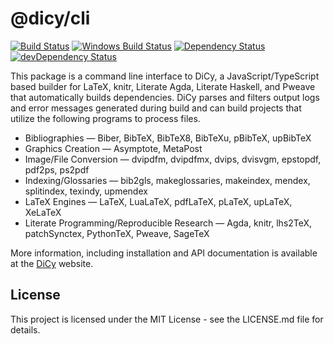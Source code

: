 # @dicy/cli

[![Build Status][travis svg]][travis]
[![Windows Build Status][appveyor svg]][appveyor]
[![Dependency Status][dependency svg]][dependency]
[![devDependency Status][devdependency svg]][devdependency]

This package is a command line interface to DiCy, a JavaScript/TypeScript based
builder for LaTeX, knitr, Literate Agda, Literate Haskell, and Pweave that
automatically builds dependencies. DiCy parses and filters output logs and error
messages generated during build and can build projects that utilize the
following programs to process files.

-   Bibliographies — Biber, BibTeX, BibTeX8, BibTeXu, pBibTeX, upBibTeX
-   Graphics Creation — Asymptote, MetaPost
-   Image/File Conversion — dvipdfm, dvipdfmx, dvips, dvisvgm, epstopdf, pdf2ps,
    ps2pdf
-   Indexing/Glossaries — bib2gls, makeglossaries, makeindex, mendex,
    splitindex, texindy, upmendex
-   LaTeX Engines — LaTeX, LuaLaTeX, pdfLaTeX, pLaTeX, upLaTeX, XeLaTeX
-   Literate Programming/Reproducible Research — Agda, knitr, lhs2TeX,
    patchSynctex, PythonTeX, Pweave, SageTeX

More information, including installation and API documentation is available at
the [DiCy][] website.

## License

This project is licensed under the MIT License - see the LICENSE.md file for
details.

[appveyor svg]: https://ci.appveyor.com/api/projects/status/s3unjr8c90bhcd99?svg=true

[appveyor]: https://ci.appveyor.com/project/yitzchak/dicy/branch/master

[dependency svg]: https://david-dm.org/yitzchak/dicy.svg?path=packages%2Fcli

[dependency]: https://david-dm.org/yitzchak/dicy?path=packages%2Fcli

[devdependency svg]: https://david-dm.org/yitzchak/dicy/dev-status.svg?path=packages%2Fcli

[devdependency]: https://david-dm.org/yitzchak/dicy?type=dev&path=packages%2Fcli

[dicy]: https://yitzchak.github.io/dicy/

[travis svg]: https://travis-ci.org/yitzchak/dicy.svg?branch=master

[travis]: https://travis-ci.org/yitzchak/dicy
